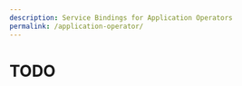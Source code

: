 ```yaml
---
description: Service Bindings for Application Operators
permalink: /application-operator/
---
```


# TODO

<!-- ## Environment Variables

The specification also has support for projecting binding values as environment variables.  You can use the built-in language feature of your programming language of choice to read environment variables.  The container must restart to read updated environment variable values. -->
